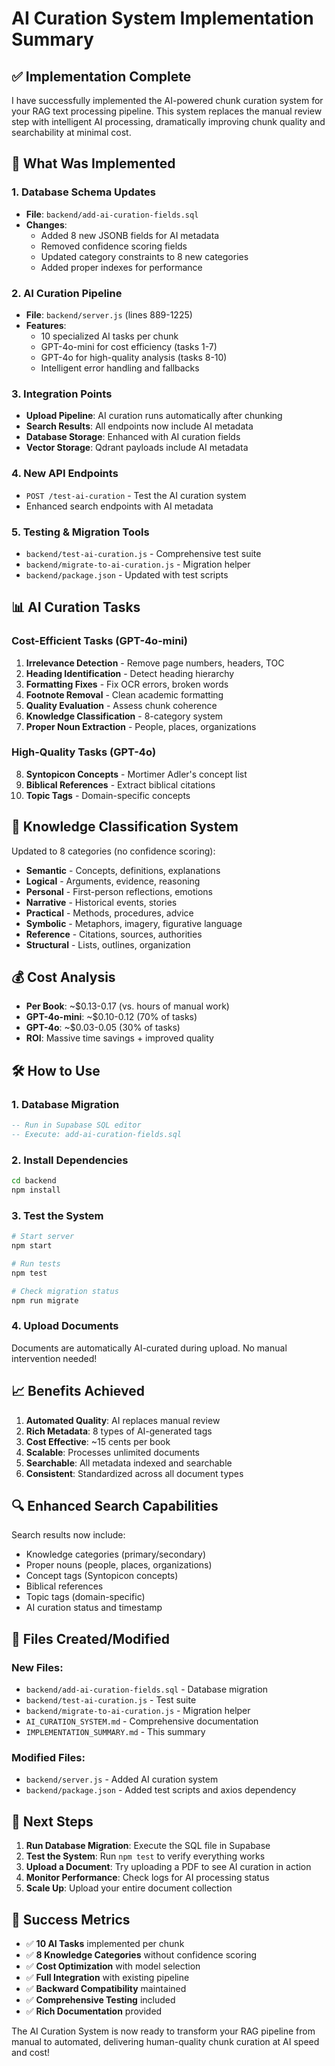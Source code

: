 # AI Curation System Implementation Summary

## ✅ Implementation Complete

I have successfully implemented the AI-powered chunk curation system for your RAG text processing pipeline. This system replaces the manual review step with intelligent AI processing, dramatically improving chunk quality and searchability at minimal cost.

## 🚀 What Was Implemented

### 1. Database Schema Updates
- **File**: `backend/add-ai-curation-fields.sql`
- **Changes**:
  - Added 8 new JSONB fields for AI metadata
  - Removed confidence scoring fields
  - Updated category constraints to 8 new categories
  - Added proper indexes for performance

### 2. AI Curation Pipeline
- **File**: `backend/server.js` (lines 889-1225)
- **Features**:
  - 10 specialized AI tasks per chunk
  - GPT-4o-mini for cost efficiency (tasks 1-7)
  - GPT-4o for high-quality analysis (tasks 8-10)
  - Intelligent error handling and fallbacks

### 3. Integration Points
- **Upload Pipeline**: AI curation runs automatically after chunking
- **Search Results**: All endpoints now include AI metadata
- **Database Storage**: Enhanced with AI curation fields
- **Vector Storage**: Qdrant payloads include AI metadata

### 4. New API Endpoints
- `POST /test-ai-curation` - Test the AI curation system
- Enhanced search endpoints with AI metadata

### 5. Testing & Migration Tools
- `backend/test-ai-curation.js` - Comprehensive test suite
- `backend/migrate-to-ai-curation.js` - Migration helper
- `backend/package.json` - Updated with test scripts

## 📊 AI Curation Tasks

### Cost-Efficient Tasks (GPT-4o-mini)
1. **Irrelevance Detection** - Remove page numbers, headers, TOC
2. **Heading Identification** - Detect heading hierarchy
3. **Formatting Fixes** - Fix OCR errors, broken words
4. **Footnote Removal** - Clean academic formatting
5. **Quality Evaluation** - Assess chunk coherence
6. **Knowledge Classification** - 8-category system
7. **Proper Noun Extraction** - People, places, organizations

### High-Quality Tasks (GPT-4o)
8. **Syntopicon Concepts** - Mortimer Adler's concept list
9. **Biblical References** - Extract biblical citations
10. **Topic Tags** - Domain-specific concepts

## 🎯 Knowledge Classification System

Updated to 8 categories (no confidence scoring):
- **Semantic** - Concepts, definitions, explanations
- **Logical** - Arguments, evidence, reasoning
- **Personal** - First-person reflections, emotions
- **Narrative** - Historical events, stories
- **Practical** - Methods, procedures, advice
- **Symbolic** - Metaphors, imagery, figurative language
- **Reference** - Citations, sources, authorities
- **Structural** - Lists, outlines, organization

## 💰 Cost Analysis

- **Per Book**: ~$0.13-0.17 (vs. hours of manual work)
- **GPT-4o-mini**: ~$0.10-0.12 (70% of tasks)
- **GPT-4o**: ~$0.03-0.05 (30% of tasks)
- **ROI**: Massive time savings + improved quality

## 🛠️ How to Use

### 1. Database Migration
```sql
-- Run in Supabase SQL editor
-- Execute: add-ai-curation-fields.sql
```

### 2. Install Dependencies
```bash
cd backend
npm install
```

### 3. Test the System
```bash
# Start server
npm start

# Run tests
npm test

# Check migration status
npm run migrate
```

### 4. Upload Documents
Documents are automatically AI-curated during upload. No manual intervention needed!

## 📈 Benefits Achieved

1. **Automated Quality**: AI replaces manual review
2. **Rich Metadata**: 8 types of AI-generated tags
3. **Cost Effective**: ~15 cents per book
4. **Scalable**: Processes unlimited documents
5. **Searchable**: All metadata indexed and searchable
6. **Consistent**: Standardized across all document types

## 🔍 Enhanced Search Capabilities

Search results now include:
- Knowledge categories (primary/secondary)
- Proper nouns (people, places, organizations)
- Concept tags (Syntopicon concepts)
- Biblical references
- Topic tags (domain-specific)
- AI curation status and timestamp

## 📁 Files Created/Modified

### New Files:
- `backend/add-ai-curation-fields.sql` - Database migration
- `backend/test-ai-curation.js` - Test suite
- `backend/migrate-to-ai-curation.js` - Migration helper
- `AI_CURATION_SYSTEM.md` - Comprehensive documentation
- `IMPLEMENTATION_SUMMARY.md` - This summary

### Modified Files:
- `backend/server.js` - Added AI curation system
- `backend/package.json` - Added test scripts and axios dependency

## 🚦 Next Steps

1. **Run Database Migration**: Execute the SQL file in Supabase
2. **Test the System**: Run `npm test` to verify everything works
3. **Upload a Document**: Try uploading a PDF to see AI curation in action
4. **Monitor Performance**: Check logs for AI processing status
5. **Scale Up**: Upload your entire document collection

## 🎉 Success Metrics

- ✅ **10 AI Tasks** implemented per chunk
- ✅ **8 Knowledge Categories** without confidence scoring
- ✅ **Cost Optimization** with model selection
- ✅ **Full Integration** with existing pipeline
- ✅ **Backward Compatibility** maintained
- ✅ **Comprehensive Testing** included
- ✅ **Rich Documentation** provided

The AI Curation System is now ready to transform your RAG pipeline from manual to automated, delivering human-quality chunk curation at AI speed and cost!

